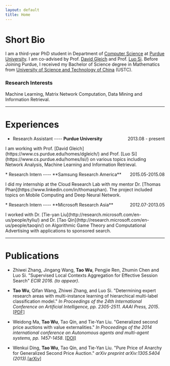 ```yaml
---
layout: default
title: Home
---
```


# <a name="bio"></a>Short Bio

I am a third-year PhD student in Department of 
[Computer Science](https://www.cs.purdue.edu)
at [Purdue University](http://www.purdue.edu).
I am co-advised by 
Prof. [David Gleich](https://www.cs.purdue.edu/homes/dgleich/)
and Prof. [Luo Si](https://www.cs.purdue.edu/homes/lsi/).
Before Joining Purdue, I received my Bachelor of Science degree in Mathematics
from [University of Science and Technology of China](http://en.ustc.edu.cn) (USTC).

### Research Interests

Machine Learning, Matrix Network Computation, Data Mining and Information Retrieval.


-------


# <a name="exp"></a>Experiences

* Research Assistant ---- **Purdue University**   <span style="float:right">2013.08 - present </span>
<p class="message">
  I am working with 
  Prof. [David Gleich](https://www.cs.purdue.edu/homes/dgleich/)
  and Prof. [Luo Si](https://www.cs.purdue.edu/homes/lsi/)
  on various topics including Network Analysis, Machine Learning and Information Retrieval.
</p>
* Research Intern ----      **Samsung Research America**    <span style="float:right">2015.05-2015.08</span>
<p class="message">
  I did my internship at the Cloud Research Lab with my mentor
  Dr. [Thomas Phan](https://www.linkedin.com/in/thomasphan).
  The project included topics on Mobile Computing and Deep Neural Network.
</p>
* Research Intern   ----    **Microsoft Research Asia**     <span style="float:right">2012.07-2013.05</span>
<p class="message">
  I worked with 
  Dr. [Tie-yan Liu](http://research.microsoft.com/en-us/people/tyliu/) 
  and Dr. [Tao Qin](http://research.microsoft.com/en-us/people/taoqin/)
  on Algorithmic Game Theory and Computational Advertising with applications to sponsored search.
</p>


-------


# <a name="pub"></a>Publications

<!-- * **Tao Wu**, Austin R. Bensor, David F. Gleich. "General Tensor Spectral Co-clustering for Higher-Order Data" _(submitted)_. -->

* Zhiwei Zhang, Jingang Wang, **Tao Wu**, Pengjie Ren, Zhumin Chen and Luo Si. "Supervised Local Contexts Aggregation for Effective Session Search" _ECIR 2016. (to appear)_.

* **Tao Wu**, Qifan Wang, Zhiwei Zhang, and Luo Si. "Determining expert research areas with multi-instance learning of hierarchical multi-label classification model." _In Proceedings of the 24th International Conference on Artificial Intelligence, pp. 2305-2511. AAAI Press, 2015_. [[PDF]](http://ijcai.org/papers15/Papers/IJCAI15-326.pdf)

* Weidong Ma, **Tao Wu**, Tao Qin, and Tie-Yan Liu. "Generalized second price auctions with value externalities." _In Proceedings of the 2014 international conference on Autonomous agents and multi-agent systems, pp. 1457-1458_. [[DOI]](http://dl.acm.org/citation.cfm?id=2617521)

* Wenkui Ding, **Tao Wu**, Tao Qin, and Tie-Yan Liu. "Pure Price of Anarchy for Generalized Second Price Auction." _arXiv preprint arXiv:1305.5404 (2013)_.[[arXiv]](http://arxiv.org/abs/1305.5404)